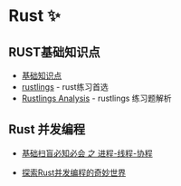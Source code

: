 # Rust ✨

## RUST基础知识点

- [基础知识点](/Rust/basepoint.md)
- [rustlings](/Rust/rustlings.md) - rust练习首选
- [Rustlings Analysis](/Rust/rustlings_analysis.md) - rustlings 练习题解析

## Rust 并发编程

- [基础扫盲必知必会 之 进程-线程-协程](/Rust/concurrency/base.md)

- [探索Rust并发编程的奇妙世界](/Rust/concurrency/concurrency.md)



# 

